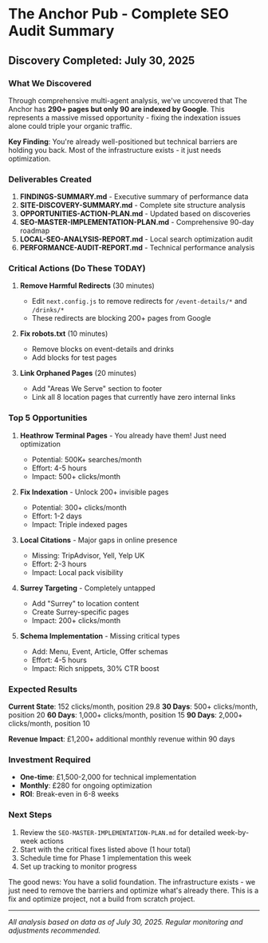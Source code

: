 # The Anchor Pub - Complete SEO Audit Summary

## Discovery Completed: July 30, 2025

### What We Discovered

Through comprehensive multi-agent analysis, we've uncovered that The Anchor has **290+ pages but only 90 are indexed by Google**. This represents a massive missed opportunity - fixing the indexation issues alone could triple your organic traffic.

**Key Finding**: You're already well-positioned but technical barriers are holding you back. Most of the infrastructure exists - it just needs optimization.

### Deliverables Created

1. **FINDINGS-SUMMARY.md** - Executive summary of performance data
2. **SITE-DISCOVERY-SUMMARY.md** - Complete site structure analysis  
3. **OPPORTUNITIES-ACTION-PLAN.md** - Updated based on discoveries
4. **SEO-MASTER-IMPLEMENTATION-PLAN.md** - Comprehensive 90-day roadmap
5. **LOCAL-SEO-ANALYSIS-REPORT.md** - Local search optimization audit
6. **PERFORMANCE-AUDIT-REPORT.md** - Technical performance analysis

### Critical Actions (Do These TODAY)

1. **Remove Harmful Redirects** (30 minutes)
   - Edit `next.config.js` to remove redirects for `/event-details/*` and `/drinks/*`
   - These redirects are blocking 200+ pages from Google

2. **Fix robots.txt** (10 minutes)
   - Remove blocks on event-details and drinks
   - Add blocks for test pages

3. **Link Orphaned Pages** (20 minutes)
   - Add "Areas We Serve" section to footer
   - Link all 8 location pages that currently have zero internal links

### Top 5 Opportunities

1. **Heathrow Terminal Pages** - You already have them! Just need optimization
   - Potential: 500K+ searches/month
   - Effort: 4-5 hours
   - Impact: 500+ clicks/month

2. **Fix Indexation** - Unlock 200+ invisible pages
   - Potential: 300+ clicks/month
   - Effort: 1-2 days
   - Impact: Triple indexed pages

3. **Local Citations** - Major gaps in online presence
   - Missing: TripAdvisor, Yell, Yelp UK
   - Effort: 2-3 hours
   - Impact: Local pack visibility

4. **Surrey Targeting** - Completely untapped
   - Add "Surrey" to location content
   - Create Surrey-specific pages
   - Impact: 200+ clicks/month

5. **Schema Implementation** - Missing critical types
   - Add: Menu, Event, Article, Offer schemas
   - Effort: 4-5 hours
   - Impact: Rich snippets, 30% CTR boost

### Expected Results

**Current State**: 152 clicks/month, position 29.8
**30 Days**: 500+ clicks/month, position 20
**60 Days**: 1,000+ clicks/month, position 15
**90 Days**: 2,000+ clicks/month, position 10

**Revenue Impact**: £1,200+ additional monthly revenue within 90 days

### Investment Required

- **One-time**: £1,500-2,000 for technical implementation
- **Monthly**: £280 for ongoing optimization
- **ROI**: Break-even in 6-8 weeks

### Next Steps

1. Review the `SEO-MASTER-IMPLEMENTATION-PLAN.md` for detailed week-by-week actions
2. Start with the critical fixes listed above (1 hour total)
3. Schedule time for Phase 1 implementation this week
4. Set up tracking to monitor progress

The good news: You have a solid foundation. The infrastructure exists - we just need to remove the barriers and optimize what's already there. This is a fix and optimize project, not a build from scratch project.

---

*All analysis based on data as of July 30, 2025. Regular monitoring and adjustments recommended.*